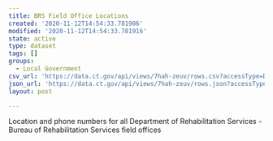 ```yaml
---
title: BRS Field Office Locations
created: '2020-11-12T14:54:33.781906'
modified: '2020-11-12T14:54:33.781916'
state: active
type: dataset
tags: []
groups:
  - Local Government
csv_url: 'https://data.ct.gov/api/views/7hah-zeuv/rows.csv?accessType=DOWNLOAD'
json_url: 'https://data.ct.gov/api/views/7hah-zeuv/rows.json?accessType=DOWNLOAD'
layout: post

---
```

Location and phone numbers for all Department of Rehabilitation Services - Bureau of Rehabilitation Services field offices

